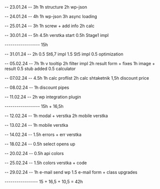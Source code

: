 -- 23.01.24 -- 3h
1h structure
2h wp-json

-- 24.01.24 -- 4h
1h wp-json
3h async loading

-- 25.01.24 -- 3h
1h screw + add info
2h calc

-- 30.01.24 -- 5h
4.5h verstka start
0.5h Stage1 impl

------------------ 15h

-- 31.01.24 -- 2h
0.5 St6,7 impl
1.5 St5 impl
0.5 optimization

-- 05.02.24 -- 7h
1h v tooltip
2h filter impl
2h result form + fixes
1h image + result
0.5 stub added
0.5 calculator

-- 07.02.24 -- 4.5h
1h calc proflist
2h calc shtaketnik
1,5h discount price

-- 08.02.24 --
1h discount pipes

-- 11.02.24 --
2h wp integration plugin

------------------ 15h + 16,5h

-- 12.02.24 --
1h modal + verstka
2h mobile verstka

-- 13.02.24 --
1h mobile verstka

-- 14.02.24 --
1.5h errors + err verstka

-- 18.02.24 --
0.5h select opens up

-- 20.02.24 --
0.5h api colors

-- 25.02.24 --
1.5h colors verstka + code

-- 29.02.24 --
1h e-mail send wp
1.5 e-mail form + class upgrades

----------------- 15 + 16,5 + 10,5 = 42h
